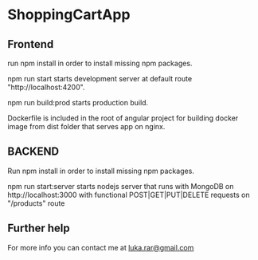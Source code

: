 # ShoppingCartApp

## Frontend

run npm install in order to install missing npm packages.

npm run start starts development server at default route "http://localhost:4200".

npm run build:prod starts production build.

Dockerfile is included in the root of angular project for building docker image from dist folder that serves app on nginx.


## BACKEND

Run npm install in order to install missing npm packages.

npm run start:server starts nodejs server that runs with MongoDB on http://localhost:3000 with functional POST|GET|PUT|DELETE requests on "/products" route

## Further help

For more info you can contact me at luka.rar@gmail.com

